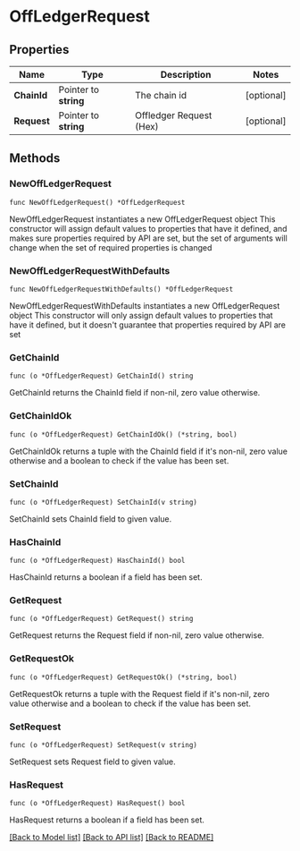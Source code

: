 # OffLedgerRequest

## Properties

Name | Type | Description | Notes
------------ | ------------- | ------------- | -------------
**ChainId** | Pointer to **string** | The chain id | [optional] 
**Request** | Pointer to **string** | Offledger Request (Hex) | [optional] 

## Methods

### NewOffLedgerRequest

`func NewOffLedgerRequest() *OffLedgerRequest`

NewOffLedgerRequest instantiates a new OffLedgerRequest object
This constructor will assign default values to properties that have it defined,
and makes sure properties required by API are set, but the set of arguments
will change when the set of required properties is changed

### NewOffLedgerRequestWithDefaults

`func NewOffLedgerRequestWithDefaults() *OffLedgerRequest`

NewOffLedgerRequestWithDefaults instantiates a new OffLedgerRequest object
This constructor will only assign default values to properties that have it defined,
but it doesn't guarantee that properties required by API are set

### GetChainId

`func (o *OffLedgerRequest) GetChainId() string`

GetChainId returns the ChainId field if non-nil, zero value otherwise.

### GetChainIdOk

`func (o *OffLedgerRequest) GetChainIdOk() (*string, bool)`

GetChainIdOk returns a tuple with the ChainId field if it's non-nil, zero value otherwise
and a boolean to check if the value has been set.

### SetChainId

`func (o *OffLedgerRequest) SetChainId(v string)`

SetChainId sets ChainId field to given value.

### HasChainId

`func (o *OffLedgerRequest) HasChainId() bool`

HasChainId returns a boolean if a field has been set.

### GetRequest

`func (o *OffLedgerRequest) GetRequest() string`

GetRequest returns the Request field if non-nil, zero value otherwise.

### GetRequestOk

`func (o *OffLedgerRequest) GetRequestOk() (*string, bool)`

GetRequestOk returns a tuple with the Request field if it's non-nil, zero value otherwise
and a boolean to check if the value has been set.

### SetRequest

`func (o *OffLedgerRequest) SetRequest(v string)`

SetRequest sets Request field to given value.

### HasRequest

`func (o *OffLedgerRequest) HasRequest() bool`

HasRequest returns a boolean if a field has been set.


[[Back to Model list]](../README.md#documentation-for-models) [[Back to API list]](../README.md#documentation-for-api-endpoints) [[Back to README]](../README.md)


